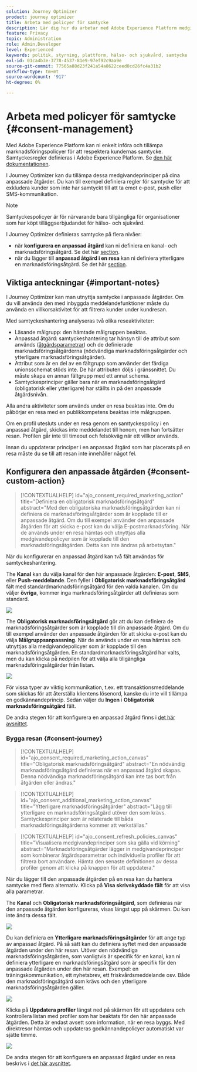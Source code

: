 ```yaml
---
solution: Journey Optimizer
product: journey optimizer
title: Arbeta med policyer för samtycke
description: Lär dig hur du arbetar med Adobe Experience Platform medgivandepolicyer
feature: Privacy
topic: Administration
role: Admin,Developer
level: Experienced
keywords: politik, styrning, plattform, hälso- och sjukvård, samtycke
exl-id: 01ca4b3e-3778-4537-81e9-97ef92c9aa9e
source-git-commit: 77565a88d23f241a54a8622ceed0cd26fc4a31b2
workflow-type: tm+mt
source-wordcount: '917'
ht-degree: 0%

---
```


# Arbeta med policyer för samtycke {#consent-management}

Med Adobe Experience Platform kan ni enkelt införa och tillämpa marknadsföringspolicyer för att respektera kundernas samtycke. Samtyckesregler definieras i Adobe Experience Platform. Se [den här dokumentationen](https://experienceleague.adobe.com/docs/experience-platform/data-governance/policies/user-guide.html#consent-policy).

I Journey Optimizer kan du tillämpa dessa medgivandeprinciper på dina anpassade åtgärder. Du kan till exempel definiera regler för samtycke för att exkludera kunder som inte har samtyckt till att ta emot e-post, push eller SMS-kommunikation.

>[!NOTE]
>
>Samtyckespolicyer är för närvarande bara tillgängliga för organisationer som har köpt tilläggserbjudandet för hälso- och sjukvård.

I Journey Optimizer definieras samtycke på flera nivåer:

* när **konfigurera en anpassad åtgärd** kan ni definiera en kanal- och marknadsföringsåtgärd. Se det här [section](../action/consent.md#consent-custom-action).
* när du lägger till **anpassad åtgärd i en resa** kan ni definiera ytterligare en marknadsföringsåtgärd. Se det här [section](../action/consent.md#consent-journey).

## Viktiga anteckningar {#important-notes}

I Journey Optimizer kan man utnyttja samtycke i anpassade åtgärder. Om du vill använda den med inbyggda meddelandefunktioner måste du använda en villkorsaktivitet för att filtrera kunder under kundresan.

Med samtyckeshantering analyseras två olika reseaktiviteter:

* Läsande målgrupp: den hämtade målgruppen beaktas.
* Anpassad åtgärd: samtyckeshantering tar hänsyn till de attribut som används ([åtgärdsparametrar](../action/about-custom-action-configuration.md#define-the-message-parameters)) och de definierade marknadsföringsåtgärderna (nödvändiga marknadsföringsåtgärder och ytterligare marknadsföringsåtgärder).
* Attribut som är en del av en fältgrupp som använder det färdiga unionsschemat stöds inte. De här attributen döljs i gränssnittet. Du måste skapa en annan fältgrupp med ett annat schema.
* Samtyckesprinciper gäller bara när en marknadsföringsåtgärd (obligatorisk eller ytterligare) har ställts in på den anpassade åtgärdsnivån.

Alla andra aktiviteter som används under en resa beaktas inte. Om du påbörjar en resa med en publikkompetens beaktas inte målgruppen.

Om en profil utesluts under en resa genom en samtyckespolicy i en anpassad åtgärd, skickas inte meddelandet till honom, men han fortsätter resan. Profilen går inte till timeout och felsökväg när ett villkor används.

Innan du uppdaterar principer i en anpassad åtgärd som har placerats på en resa måste du se till att resan inte innehåller något fel.

<!--
There are two types of latency regarding the use of consent policies:

* **User latency**: the delay from the time a profile changes a consent settings to the moment it is applied in Experience Platform. This can take up to 48h. 
* **Consent policy latency**: the delay from the time a consent policy is created or updated to the moment it is applied. This can take up to 6 hours
-->

## Konfigurera den anpassade åtgärden {#consent-custom-action}

>[!CONTEXTUALHELP]
>id="ajo_consent_required_marketing_action"
>title="Definiera en obligatorisk marknadsföringsåtgärd"
>abstract="Med den obligatoriska marknadsföringsåtgärden kan ni definiera de marknadsföringsåtgärder som är kopplade till er anpassade åtgärd. Om du till exempel använder den anpassade åtgärden för att skicka e-post kan du välja E-postmarknadsföring. När de används under en resa hämtas och utnyttjas alla medgivandepolicyer som är kopplade till den marknadsföringsåtgärden. Detta kan inte ändras på arbetsytan."

När du konfigurerar en anpassad åtgärd kan två fält användas för samtyckeshantering.

The **Kanal** kan du välja kanal för den här anpassade åtgärden: **E-post**, **SMS**, eller **Push-meddelande**. Den fyller i **Obligatorisk marknadsföringsåtgärd** fält med standardmarknadsföringsåtgärd för den valda kanalen. Om du väljer **övriga**, kommer inga marknadsföringsåtgärder att definieras som standard.

![](assets/consent1.png)

The **Obligatorisk marknadsföringsåtgärd** gör att du kan definiera de marknadsföringsåtgärder som är kopplade till din anpassade åtgärd. Om du till exempel använder den anpassade åtgärden för att skicka e-post kan du välja **Målgruppsanpassning**. När de används under en resa hämtas och utnyttjas alla medgivandepolicyer som är kopplade till den marknadsföringsåtgärden. En standardmarknadsföringsåtgärd har valts, men du kan klicka på nedpilen för att välja alla tillgängliga marknadsföringsåtgärder från listan.

![](assets/consent2.png)

För vissa typer av viktig kommunikation, t.ex. ett transaktionsmeddelande som skickas för att återställa klientens lösenord, kanske du inte vill tillämpa en godkännandeprincip. Sedan väljer du **Ingen** i **Obligatorisk marknadsföringsåtgärd** fält.

De andra stegen för att konfigurera en anpassad åtgärd finns i [det här avsnittet](../action/about-custom-action-configuration.md#consent-management).

### Bygga resan {#consent-journey}

>[!CONTEXTUALHELP]
>id="ajo_consent_required_marketing_action_canvas"
>title="Obligatorisk marknadsföringsåtgärd"
>abstract="En nödvändig marknadsföringsåtgärd definieras när en anpassad åtgärd skapas. Denna nödvändiga marknadsföringsåtgärd kan inte tas bort från åtgärden eller ändras."

>[!CONTEXTUALHELP]
>id="ajo_consent_additional_marketing_action_canvas"
>title="Ytterligare marknadsföringsåtgärder"
>abstract="Lägg till ytterligare en marknadsföringsåtgärd utöver den som krävs. Samtyckesprinciper som är relaterade till båda marknadsföringsåtgärderna kommer att verkställas."

>[!CONTEXTUALHELP]
>id="ajo_consent_refresh_policies_canvas"
>title="Visualisera medgivandeprinciper som ska gälla vid körning"
>abstract="Marknadsföringsåtgärder lägger in medgivandeprinciper som kombinerar åtgärdsparametrar och individuella profiler för att filtrera bort användare. Hämta den senaste definitionen av dessa profiler genom att klicka på knappen för att uppdatera."

När du lägger till den anpassade åtgärden på en resa kan du hantera samtycke med flera alternativ. Klicka på **Visa skrivskyddade fält** för att visa alla parametrar.

The **Kanal** och **Obligatorisk marknadsföringsåtgärd**, som definieras när den anpassade åtgärden konfigureras, visas längst upp på skärmen. Du kan inte ändra dessa fält.

![](assets/consent4.png)

Du kan definiera en **Ytterligare marknadsföringsåtgärder** för att ange typ av anpassad åtgärd. På så sätt kan du definiera syftet med den anpassade åtgärden under den här resan. Utöver den nödvändiga marknadsföringsåtgärden, som vanligtvis är specifik för en kanal, kan ni definiera ytterligare en marknadsföringsåtgärd som är specifik för den anpassade åtgärden under den här resan. Exempel: en träningskommunikation, ett nyhetsbrev, ett friskvårdsmeddelande osv. Både den marknadsföringsåtgärd som krävs och den ytterligare marknadsföringsåtgärden gäller.

![](assets/consent3.png)

Klicka på **Uppdatera profiler** längst ned på skärmen för att uppdatera och kontrollera listan med profiler som har beaktats för den här anpassade åtgärden. Detta är endast avsett som information, när en resa byggs. Med direktresor hämtas och uppdateras godkännandepolicyer automatiskt var sjätte timme.

![](assets/consent5.png)

<!--
The following data is taken into account for consent:

* marketing actions and additional marketing actions defined in the custom action
* action parameters defined in the custom action, see this [section](../action/about-custom-action-configuration.md#define-the-message-parameters) 
* attributes used as criteria in a segment when the journey starts with a Read segment, see this [section](../building-journeys/read-audience.md) 

>[!NOTE]
>
>Please note that there can be a latency when updating the list of policies applied, refer to this [this section](../action/consent.md#important-notes).
-->

De andra stegen för att konfigurera en anpassad åtgärd under en resa beskrivs i [det här avsnittet](../building-journeys/using-custom-actions.md).

